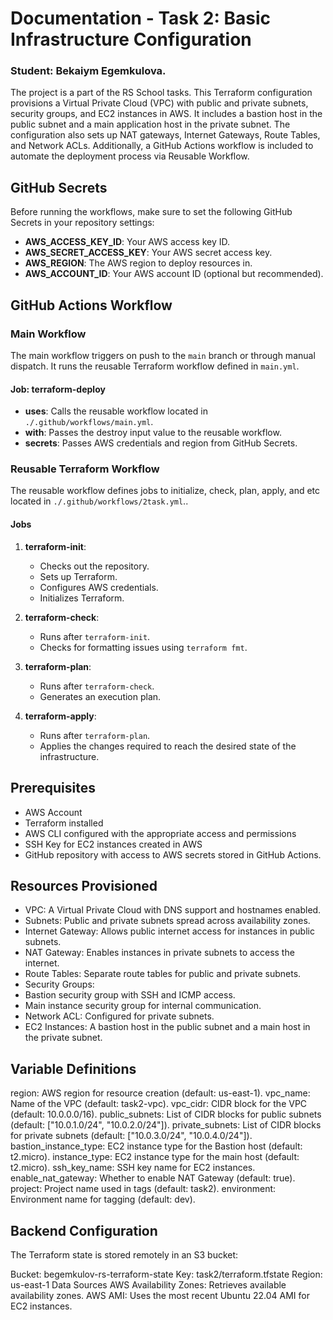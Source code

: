 # Documentation - Task 2: Basic Infrastructure Configuration 
### Student:  Bekaiym Egemkulova.

The project is a part of the RS School tasks. This Terraform configuration provisions a Virtual Private Cloud (VPC) with public and private subnets, security groups, and EC2 instances in AWS. It includes a bastion host in the public subnet and a main application host in the private subnet. The configuration also sets up NAT gateways, Internet Gateways, Route Tables, and Network ACLs. Additionally, a GitHub Actions workflow is included to automate the deployment process via Reusable Workflow.

## GitHub Secrets

Before running the workflows, make sure to set the following GitHub Secrets in your repository settings:

- **AWS_ACCESS_KEY_ID**: Your AWS access key ID.
- **AWS_SECRET_ACCESS_KEY**: Your AWS secret access key.
- **AWS_REGION**: The AWS region to deploy resources in.
- **AWS_ACCOUNT_ID**: Your AWS account ID (optional but recommended). 

## GitHub Actions Workflow

### Main Workflow

The main workflow triggers on push to the `main` branch or through manual dispatch. It runs the reusable Terraform workflow defined in `main.yml`.

#### Job: terraform-deploy
- **uses**: Calls the reusable workflow located in `./.github/workflows/main.yml`.
- **with**: Passes the destroy input value to the reusable workflow.
- **secrets**: Passes AWS credentials and region from GitHub Secrets.

### Reusable Terraform Workflow

The reusable workflow defines jobs to initialize, check, plan, apply, and etc  located in `./.github/workflows/2task.yml`..

#### Jobs
1. **terraform-init**: 
   - Checks out the repository.
   - Sets up Terraform.
   - Configures AWS credentials.
   - Initializes Terraform.

2. **terraform-check**: 
   - Runs after `terraform-init`.
   - Checks for formatting issues using `terraform fmt`.

3. **terraform-plan**: 
   - Runs after `terraform-check`.
   - Generates an execution plan.

4. **terraform-apply**: 
   - Runs after `terraform-plan`.
   - Applies the changes required to reach the desired state of the infrastructure.

## Prerequisites

- AWS Account
- Terraform installed
- AWS CLI configured with the appropriate access and permissions
- SSH Key for EC2 instances created in AWS
- GitHub repository with access to AWS secrets stored in GitHub Actions.


## Resources Provisioned
- VPC: A Virtual Private Cloud with DNS support and hostnames enabled.
- Subnets: Public and private subnets spread across availability zones.
- Internet Gateway: Allows public internet access for instances in public subnets.
- NAT Gateway: Enables instances in private subnets to access the internet.
- Route Tables: Separate route tables for public and private subnets.
- Security Groups:
- Bastion security group with SSH and ICMP access.
- Main instance security group for internal communication.
- Network ACL: Configured for private subnets.
- EC2 Instances: A bastion host in the public subnet and a main host in the private subnet.

## Variable Definitions
region: AWS region for resource creation (default: us-east-1).
vpc_name: Name of the VPC (default: task2-vpc).
vpc_cidr: CIDR block for the VPC (default: 10.0.0.0/16).
public_subnets: List of CIDR blocks for public subnets (default: ["10.0.1.0/24", "10.0.2.0/24"]).
private_subnets: List of CIDR blocks for private subnets (default: ["10.0.3.0/24", "10.0.4.0/24"]).
bastion_instance_type: EC2 instance type for the Bastion host (default: t2.micro).
instance_type: EC2 instance type for the main host (default: t2.micro).
ssh_key_name: SSH key name for EC2 instances.
enable_nat_gateway: Whether to enable NAT Gateway (default: true).
project: Project name used in tags (default: task2).
environment: Environment name for tagging (default: dev).

## Backend Configuration
The Terraform state is stored remotely in an S3 bucket:

Bucket: begemkulov-rs-terraform-state
Key: task2/terraform.tfstate
Region: us-east-1
Data Sources
AWS Availability Zones: Retrieves available availability zones.
AWS AMI: Uses the most recent Ubuntu 22.04 AMI for EC2 instances.
  




